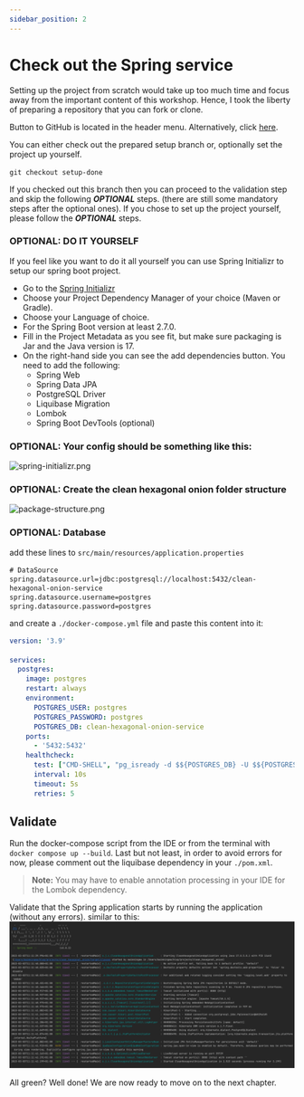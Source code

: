 ```yaml
---
sidebar_position: 2
---
```


# Check out the Spring service

Setting up the project from scratch would take up too much time and focus away from the important content of this 
workshop. Hence, I took the liberty of preparing a repository that you can fork or clone.

Button to GitHub is located in the header menu. Alternatively, click 
[here](https://github.com/MaikKingma/javaland-clean-hexagonal-onion).

You can either check out the prepared setup branch or, optionally set the project up yourself.

```git checkout setup-done```

If you checked out this branch then you can proceed to the validation step and skip the following _**OPTIONAL**_ steps.
(there are still some mandatory steps after the optional ones). If you chose to set up the project yourself,
 please follow the **_OPTIONAL_** steps.

### OPTIONAL: DO IT YOURSELF

If you feel like you want to do it all yourself you can use Spring Initializr to setup our spring boot project.
- Go to the [Spring Initializr](https://bit.ly/javaland-spring-init)
- Choose your Project Dependency Manager of your choice (Maven or Gradle).
- Choose your Language of choice.
- For the Spring Boot version at least 2.7.0.
- Fill in the Project Metadata as you see fit, but make sure packaging is Jar and the Java version is 17.
- On the right-hand side you can see the add dependencies button. You need to add the following:
  - Spring Web
  - Spring Data JPA
  - PostgreSQL Driver
  - Liquibase Migration
  - Lombok
  - Spring Boot DevTools (optional)

### OPTIONAL: Your config should be something like this:
![spring-initializr.png](spring-initializr.png)

### OPTIONAL: Create the clean hexagonal onion folder structure
![package-structure.png](package-structure.png)

### OPTIONAL: Database
add these lines to ``src/main/resources/application.properties``

```properties
# DataSource
spring.datasource.url=jdbc:postgresql://localhost:5432/clean-hexagonal-onion-service
spring.datasource.username=postgres
spring.datasource.password=postgres
```

and create a ``./docker-compose.yml`` file and paste this content into it:
```yaml
version: '3.9'

services:
  postgres:
    image: postgres
    restart: always
    environment:
      POSTGRES_USER: postgres
      POSTGRES_PASSWORD: postgres
      POSTGRES_DB: clean-hexagonal-onion-service
    ports:
      - '5432:5432'
    healthcheck:
      test: ["CMD-SHELL", "pg_isready -d $${POSTGRES_DB} -U $${POSTGRES_USER}"]
      interval: 10s
      timeout: 5s
      retries: 5
```

## Validate
Run the docker-compose script from the IDE or from the terminal with ``docker compose up --build``.
Last but not least, in order to avoid errors for now, please comment out the liquibase dependency in your ``./pom.xml``.

> **Note:** You may have to enable annotation processing in your IDE for the Lombok dependency.

Validate that the Spring application starts by running the application (without any errors).
similar to this:
![package-structure.png](spring-first-run.png)

All green? Well done! We are now ready to move on to the next chapter.

